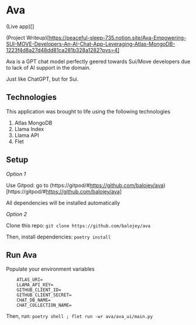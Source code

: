 # Ava

(Live app)[]

(Project Writeup)[https://peaceful-sleep-735.notion.site/Ava-Empowering-SUI-MOVE-Developers-An-AI-Chat-App-Leveraging-Atlas-MongoDB-1223f4d8a27d48dd81ca281b328a1282?pvs=4]

Ava is a GPT chat model perfectly geered towards Sui/Move developers due to lack of AI support in the domain.

Just like ChatGPT, but for Sui.

## Technologies

This application was brought to life using the following technologies

1. Atlas MongoDB
2. Llama Index
3. Llama API
4. Flet

## Setup

*Option 1*

Use Gitpod: go to (https://gitpod/#https://github.com/balojey/ava)[https://gitpod/#https://github.com/balojey/ava]

All dependencies will be installed automatically

*Option 2*

Clone this repo: `git clone https://github.com/balojey/ava`

Then, install dependencies: `poetry install`

## Run Ava

Populate your environment variables

```
    ATLAS_URI=
    LLAMA_API_KEY=
    GITHUB_CLIENT_ID=
    GITHUB_CLIENT_SECRET=
    CHAT_DB_NAME=
    CHAT_COLLECTION_NAME=
```

Then, run: `poetry shell ; flet run -wr ava/ava_ui/main.py`